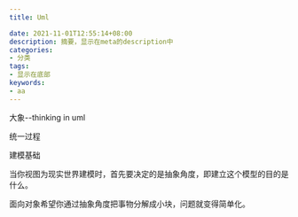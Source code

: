 ```yaml
---
title: Uml

date: 2021-11-01T12:55:14+08:00
description: 摘要，显示在meta的description中
categories:
- 分类
tags:
- 显示在底部
keywords:
- aa
---
```


大象--thinking in uml

统一过程

建模基础

当你视图为现实世界建模时，首先要决定的是抽象角度，即建立这个模型的目的是什么。

面向对象希望你通过抽象角度把事物分解成小块，问题就变得简单化。
